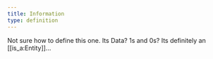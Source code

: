 ```yaml
---
title: Information
type: definition
---
```


Not sure how to define this one. Its Data? 1s and 0s? Its definitely an [[is_a:Entity]]...